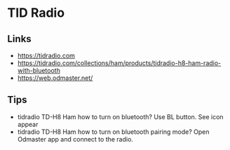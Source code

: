# TID Radio


## Links

* https://tidradio.com
* https://tidradio.com/collections/ham/products/tidradio-h8-ham-radio-with-bluetooth
* https://web.odmaster.net/


## Tips

* tidradio TD-H8 Ham how to turn on bluetooth? Use BL button. See icon appear
* tidradio TD-H8 Ham how to turn on bluetooth pairing mode? Open Odmaster app and connect to the radio.



